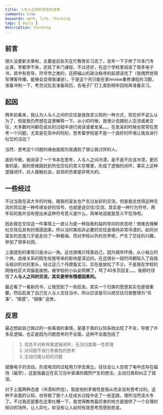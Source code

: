 ```yaml
---
title: 人与人之间的交往的迷思
comments: true
keywords: work, life, thinking
tags: [ daily ]
description: thinking
---
```


## 前言

很久没更新文章啦，主要是前些天在忙教育实习去了，去年一下子修了10多门专业课，学都学不来，还挂了多门课程，不过还好，在这个学校里阅读了很多电子书，其中有哲导，符号学之类的，还把福山的政治秩序的起源读完了（我偶然觉得写博客传播，能够会显得我谦逊）。于是这个月只能在家review重修课程的习题，准备冲刺一下，考完试后去准备简历，去电子厂打工直到明年回校再准备实习。

## 起因

两年前看来，我认为人与人之间的交往是我改变认知的一种方式，现在却不这么认为了，但是我仍然想在这里解释一下。从小的时候，我很少去跟别人交流或者交往，大多数时间都在成长的过程中进行阅读或者发呆。。。在发呆的时候也常常在思考一个问题，尤其是在高中的时刻，思考着学校是不是一个良好的环境让我去进行社交的活动？

当然，思考这个问题的缘由是因为我遇到了很让我讨厌的人。

直到今晚，我阅读了一个书本在思考，人与人之间冷漠，是不是不应该冷漠，更厉害的是，我的思维跳跃到热忱交往的意义在哪里，形成了逻辑的闭环。事实上这种逻辑闭环，对人接触社会，自信的伤害是非常大的。

## 一些经过

不过当我在读大专的时候，跟我的室友也产生过友好的交流，但是我总觉得这种交流的背后是一种传递友好的信号，也就是说交往/交流，其实是一种行为符号，两年前的我并没有想出来这种符号意义是什么。简单地说就是意义不在场吧。

因此我在交往这一件事情上一直认为是一种自我利益的导向的状态吧！很难去理解社交背后具有的情感因素，所以当时某些非必要的交往是保持非常冷漠的。如同对室友的态度几乎是走向了一种极端，而对学校以外的世界呢，产生了交往的兴趣，参加了很多社团。

上面提到的事情只是冰山一角。这也很难只怪我自己，因为城市环境，从小独立的个体，血缘关系的陌生给我带来的影响是深远的。在这很长一段时间都陷入了自我与规训的对抗里头，经过这几个月摸鱼实习，实在是放松了不少。于是我在学校的网络社区大骂猫是废物，被学校的小仙女网爆了，骂了40多页回复。。。我顿时领悟了**人与人之间的交流，其实是带有情感因素的。**

最近看了一看新的书，让我受到了一些启发。其实一个归类的思想其实也是很重要。然后启发了自己在人与人交往当中，所以应该是可以把交往归类整理为“共事”，“情感”，“镜像” 这叁。

## 反思

最近想起自己做过的一些离谱的事情，是基于我的认知系统出现了不全，导致了许多反逻辑。也正是因为问题思考的不全面，这种不全面包括了

> 1. 信息不对称导致逻辑闭环，无法归类第一性原理
> 2. 对问题不进行矛盾性的思考
> 3. 主动归类认知的问题

就像电子的流动，形成电流的过程用力学去类比，往往会让人忽视了电中还存在磁场（磁学），这是我最近在实习当中录课的偶然产生的想法，主动归类和纠正了错误。

对于上面两种态度（冷漠和热忱）。我是他的矛盾性是我从完全没有思考过的。这种不全面的认知，也导致了我个人在成长过程中走了一些歪路，理所当然读大专了。不过我还是要在这里吐槽一下，我觉得教育最厉害的地方是提供了一个合理的规训的场所，让人异化，却没有让人如何有效思考而感到悲哀。










